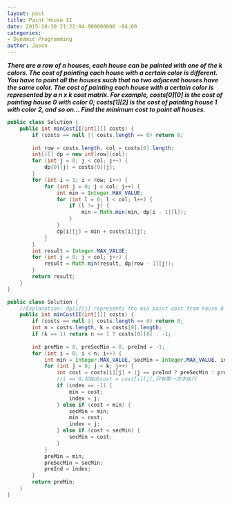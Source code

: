 ```yaml
---
layout: post
title: Paint House II
date: 2015-10-30 21:22:04.000000000 -04:00
categories:
- Dynamic Programming
author: Jason
---
```

<p><strong><em>There are a row of n houses, each house can be painted with one of the k colors. The cost of painting each house with a certain color is different. You have to paint all the houses such that no two adjacent houses have the same color. The cost of painting each house with a certain color is represented by a n x k cost matrix. For example, costs[0][0] is the cost of painting house 0 with color 0; costs[1][2] is the cost of painting house 1 with color 2, and so on... Find the minimum cost to paint all houses.</em></strong></p>


``` java
public class Solution {
    public int minCostII(int[][] costs) {
        if (costs == null || costs.length == 0) return 0;
        
        int row = costs.length, col = costs[0].length;
        int[][] dp = new int[row][col];
        for (int j = 0; j < col; j++) {
            dp[0][j] = costs[0][j];
        }
        for (int i = 1; i < row; i++) {
            for (int j = 0; j < col; j++) {
                int min = Integer.MAX_VALUE;
                for (int l = 0; l < col; l++) {
                    if (l != j) {
                        min = Math.min(min, dp[i - 1][l]);
                    }
                }
                dp[i][j] = min + costs[i][j];
            }
        }
        int result = Integer.MAX_VALUE;
        for (int j = 0; j < col; j++) {
            result = Math.min(result, dp[row - 1][j]);
        }
        return result;
    }
}
```
``` java
public class Solution {
    //Explanation: dp[i][j] represents the min paint cost from house 0 to house i when house i use color j; The formula will be dp[i][j] = Math.min(any k!= j| dp[i-1][k]) + costs[i][j]. Take a closer look at the formula, we don't need an array to represent dp[i][j], we only need to know the min cost to the previous house of any color and if the color j is used on previous house to get prev min cost, use the second min cost that are not using color j on the previous house. So I have three variable to record: prevMin, prevMinColor, prevSecondMin. and the above formula will be translated into: dp[currentHouse][currentColor] = (currentColor == prevMinColor? prevSecondMin: prevMin) + costs[currentHouse][currentColor].
    public int minCostII(int[][] costs) {
        if (costs == null || costs.length == 0) return 0;
        int n = costs.length, k = costs[0].length;
        if (k == 1) return n == 1 ? costs[0][0] : -1;
        
        int preMin = 0, preSecMin = 0, preInd = -1;
        for (int i = 0; i < n; i++) {
            int min = Integer.MAX_VALUE, secMin = Integer.MAX_VALUE, index = -1;
            for (int j = 0; j < k; j++) {
                int cost = costs[i][j] + (j == preInd ? preSecMin : preMin);
                //i == 0,初始化cost = cost[i][j],只有第一次才执行
                if (index == -1) {
                    min = cost;
                    index = j;
                } else if (cost < min) {
                    secMin = min;
                    min = cost;
                    index = j;
                } else if (cost < secMin) {
                    secMin = cost;
                }
            }
            preMin = min;
            preSecMin = secMin;
            preInd = index;
        }
        return preMin;
    }
}
```

